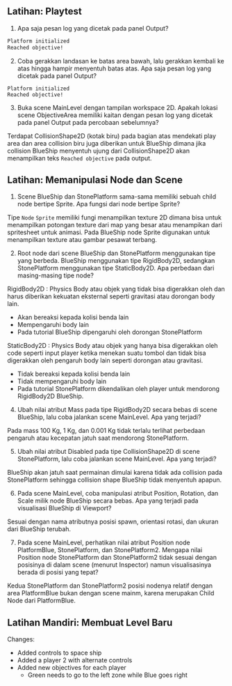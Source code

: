 ## Latihan: Playtest

1. Apa saja pesan log yang dicetak pada panel Output?
```cmd
Platform initialized
Reached objective!
```
2. Coba gerakkan landasan ke batas area bawah, lalu gerakkan kembali ke atas hingga hampir menyentuh batas atas. Apa saja pesan log yang dicetak pada panel Output?
```
Platform initialized
Reached objective!
```
3. Buka scene MainLevel dengan tampilan workspace 2D. Apakah lokasi scene ObjectiveArea memiliki kaitan dengan pesan log yang dicetak pada panel Output pada percobaan sebelumnya?  

Terdapat CollisionShape2D (kotak biru) pada bagian atas mendekati play area dan area collision biru juga diberikan untuk BlueShip dimana jika collision BlueShip menyentuh ujung dari CollisionShape2D akan menampilkan teks `Reached objective` pada output.

## Latihan: Memanipulasi Node dan Scene

1. Scene BlueShip dan StonePlatform sama-sama memiliki sebuah child node bertipe Sprite. Apa fungsi dari node bertipe Sprite?

Tipe `Node` `Sprite` memiliki fungi menampilkan texture 2D dimana bisa untuk menampilkan potongan texture dari map yang besar atau menampikan dari spritesheet untuk animasi. Pada BlueShip node Sprite digunakan untuk menampilkan texture atau gambar pesawat terbang.

2. Root node dari scene BlueShip dan StonePlatform menggunakan tipe yang berbeda. BlueShip menggunakan tipe RigidBody2D, sedangkan StonePlatform menggunakan tipe StaticBody2D. Apa perbedaan dari masing-masing tipe node?

RigidBody2D : Physics Body atau objek yang tidak bisa digerakkan oleh dan harus diberikan kekuatan eksternal seperti gravitasi atau dorongan body lain.
  - Akan bereaksi kepada kolisi benda lain
  - Mempengaruhi body lain
  - Pada tutorial BlueShip dipengaruhi oleh dorongan StonePlatform

StaticBody2D : Physics Body atau objek yang hanya bisa digerakkan oleh code seperti input player ketika menekan suatu tombol dan tidak bisa digerakkan oleh pengaruh body lain seperti dorongan atau gravitasi.
  - Tidak bereaksi kepada kolisi benda lain
  - Tidak mempengaruhi body lain
  - Pada tutorial StonePlatform dikendalikan oleh player untuk mendorong RigidBody2D BlueShip.

4. Ubah nilai atribut Mass pada tipe RigidBody2D secara bebas di scene BlueShip, lalu coba jalankan scene MainLevel. Apa yang terjadi?

Pada mass 100 Kg, 1 Kg, dan 0.001 Kg tidak terlalu terlihat perbedaan pengaruh atau kecepatan jatuh saat mendorong StonePlatform.

5. Ubah nilai atribut Disabled pada tipe CollisionShape2D di scene StonePlatform, lalu coba jalankan scene MainLevel. Apa yang terjadi?

BlueShip akan jatuh saat permainan dimulai karena tidak ada collision pada StonePlatform sehingga collision shape BlueShip tidak menyentuh apapun.

6. Pada scene MainLevel, coba manipulasi atribut Position, Rotation, dan Scale milik node BlueShip secara bebas. Apa yang terjadi pada visualisasi BlueShip di Viewport?

Sesuai dengan nama atributnya posisi spawn, orientasi rotasi, dan ukuran dari BlueShip terubah.

7. Pada scene MainLevel, perhatikan nilai atribut Position node PlatformBlue, StonePlatform, dan StonePlatform2. Mengapa nilai Position node StonePlatform dan StonePlatform2 tidak sesuai dengan posisinya di dalam scene (menurut Inspector) namun visualisasinya berada di posisi yang tepat?

Kedua StonePlatform dan StonePlatform2 posisi nodenya relatif dengan area PlatformBlue bukan dengan scene mainm, karena merupakan Child Node dari PlatformBlue.

## Latihan Mandiri: Membuat Level Baru

Changes: 
- Added controls to space ship 
- Added a player 2 with alternate controls
- Added new objectives for each player
    - Green needs to go to the left zone while Blue goes right
